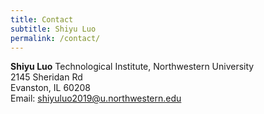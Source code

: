 ```yaml
---
title: Contact
subtitle: Shiyu Luo
permalink: /contact/
---
```

**Shiyu Luo**
Technological Institute, Northwestern University  
2145 Sheridan Rd  
Evanston, IL 60208  
Email: [shiyuluo2019@u.northwestern.edu](mailto:shiyuluo2019@u.northwestern.edu)  
